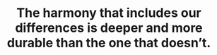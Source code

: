 ---
title: The harmony that includes our differences is deeper and more durable than the one that doesn’t.
tags: buddhism nondual
---